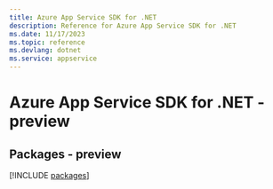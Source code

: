 ```yaml
---
title: Azure App Service SDK for .NET
description: Reference for Azure App Service SDK for .NET
ms.date: 11/17/2023
ms.topic: reference
ms.devlang: dotnet
ms.service: appservice
---
```

# Azure App Service SDK for .NET - preview
## Packages - preview
[!INCLUDE [packages](app-service-index.md)]